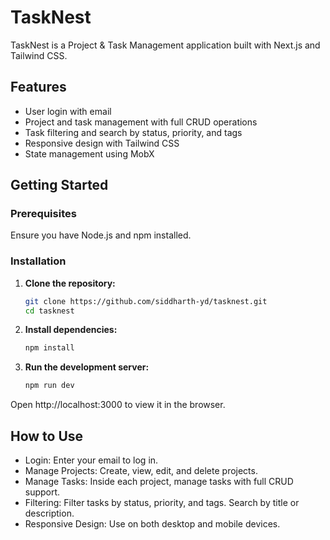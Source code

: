 # TaskNest

TaskNest is a Project & Task Management application built with Next.js and Tailwind CSS.

## Features

- User login with email
- Project and task management with full CRUD operations
- Task filtering and search by status, priority, and tags
- Responsive design with Tailwind CSS
- State management using MobX

## Getting Started

### Prerequisites

Ensure you have Node.js and npm installed.

### Installation

1. **Clone the repository:**

   ```bash
   git clone https://github.com/siddharth-yd/tasknest.git
   cd tasknest
   ```
2. **Install dependencies:**

    ```bash
    npm install
    ```
3. **Run the development server:**

    ```bash
    npm run dev
    ```
Open http://localhost:3000 to view it in the browser.

## How to Use
- Login: Enter your email to log in.
- Manage Projects: Create, view, edit, and delete projects.
- Manage Tasks: Inside each project, manage tasks with full CRUD support.
- Filtering: Filter tasks by status, priority, and tags. Search by title or description.
- Responsive Design: Use on both desktop and mobile devices.
